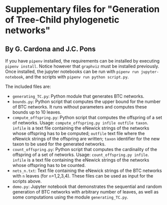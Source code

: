# Supplementary files for "Generation of Tree-Child phylogenetic networks"
## By G. Cardona and J.C. Pons

If you have `pipenv` installed, the requirements can be installed by executing `pipenv install`. Notice however that `graphviz` must be installed previously.
Once installed, the jupyter 
notebooks can be run with `pipenv run jupyter-notebook`, and the scripts with `pipenv run python script.py`.

The included files are:

* `generating_TC.py`: Python module that generates BTC networks.
* `bounds.py`: Python script that computes the upper bound for the number of BTC networks. It runs without parameters and computes these bounds up to 10 leaves.
* `compute_offspring.py`: Python script that computes the offspring of a set of networks. Usage: `compute_offspring.py infile outfile taxon`. `infile` is a text file containing the eNewick strings of the networks whose offspring has to be computed; `outfile` text file where the eNewick strings of the offspring are written; `taxon` identifier for the new taxon to be used for the generated networks.
* `count_offspring.py`: Python script that computes the cardinality of the offspring of a set of networks. Usage: `count_offspring.py infile`. `infile` is a text file containing the eNewick strings of the networks whose offspring has to be counted.
* `nets_n.txt`: Text file containing the eNewick strings of the BTC networks with `n` leaves (for `n`=1,2,3,4). These files can be used as input for the scripts above.
* `demo.py`: Jupyter notebook that demonstrates the sequential and random generation of BTC networks with arbitrary number of leaves, as well as some computations using the module `generating_TC.py`.

